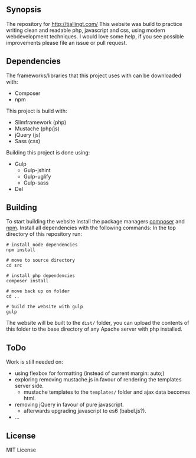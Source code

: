 ## Synopsis

The repository for http://tjallingt.com/
This website was build to practice writing clean and readable php, javascript and css, using modern webdevelopment techniques.
I would love some help, if you see possible improvements please file an issue or pull request.

## Dependencies

The frameworks/libraries that this project uses with can be downloaded with:
* Composer
* npm

This project is build with:
* Slimframework (php)
* Mustache (php/js)
* jQuery (js)
* Sass (css)

Building this project is done using:
* Gulp
	* Gulp-jshint
	* Gulp-uglify
	* Gulp-sass
* Del

## Building

To start building the website install the package managers [composer](https://getcomposer.org/doc/00-intro.md) and [npm](https://docs.npmjs.com/getting-started/installing-node).
Install all dependencies with the following commands:
In the top directory of this repository run:
```
# install node dependencies
npm install

# move to source directory
cd src 

# install php dependencies
composer install

# move back up on folder
cd ..

# build the website with gulp
gulp

```

The website will be built to the ```dist/``` folder, you can upload the contents of this folder to the base directory of any Apache server with php installed.

## ToDo

Work is still needed on:
* using flexbox for formatting (instead of current margin: auto;)
* exploring removing mustache.js in favour of rendering the templates server side.
	* mustache templates to the ``` templates/ ``` folder and ajax data becomes html.
* removing jQuery in favour of pure javascript.
	* afterwards upgrading javascript to es6 (babel.js?).
* ...

## License

MIT License